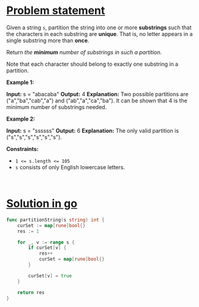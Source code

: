 # [Problem statement](https://leetcode.com/problems/optimal-partition-of-string)

Given a string `s`, partition the string into one or more **substrings** such that the characters in each substring are **unique**. That is, no letter appears in a single substring more than **once**.

Return _the **minimum** number of substrings in such a partition._

Note that each character should belong to exactly one substring in a partition.

**Example 1:**


**Input:** s = "abacaba"
**Output:** 4
**Explanation:**
Two possible partitions are ("a","ba","cab","a") and ("ab","a","ca","ba").
It can be shown that 4 is the minimum number of substrings needed.

**Example 2:**


**Input:** s = "ssssss"
**Output:** 6
**Explanation:**
The only valid partition is ("s","s","s","s","s","s").

**Constraints:**

* `1 <= s.length <= 105`
* `s` consists of only English lowercase letters.

<br />

# [Solution in go](https://leetcode.com/submissions/detail/1184650166/)

```go
func partitionString(s string) int {
    curSet := map[rune]bool{}
    res := 1

    for _, v := range s {
        if curSet[v] {
            res++
            curSet = map[rune]bool{}
        }

        curSet[v] = true
    }

    return res
}
```